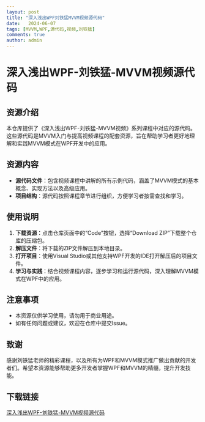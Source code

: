 ```yaml
---
layout: post
title: "深入浅出WPF刘铁猛MVVM视频源代码"
date:   2024-06-07
tags: [MVVM,WPF,源代码,视频,刘铁猛]
comments: true
author: admin
---
```

# 深入浅出WPF-刘铁猛-MVVM视频源代码

## 资源介绍

本仓库提供了《深入浅出WPF-刘铁猛-MVVM视频》系列课程中对应的源代码。这些源代码是MVVM入门与提高视频课程的配套资源，旨在帮助学习者更好地理解和实践MVVM模式在WPF开发中的应用。

## 资源内容

- **源代码文件**：包含视频课程中讲解的所有示例代码，涵盖了MVVM模式的基本概念、实现方法以及高级应用。
- **项目结构**：源代码按照课程章节进行组织，方便学习者按需查找和学习。

## 使用说明

1. **下载资源**：点击仓库页面中的“Code”按钮，选择“Download ZIP”下载整个仓库的压缩包。
2. **解压文件**：将下载的ZIP文件解压到本地目录。
3. **打开项目**：使用Visual Studio或其他支持WPF开发的IDE打开解压后的项目文件。
4. **学习与实践**：结合视频课程内容，逐步学习和运行源代码，深入理解MVVM模式在WPF中的应用。

## 注意事项

- 本资源仅供学习使用，请勿用于商业用途。
- 如有任何问题或建议，欢迎在仓库中提交Issue。

## 致谢

感谢刘铁猛老师的精彩课程，以及所有为WPF和MVVM模式推广做出贡献的开发者们。希望本资源能够帮助更多开发者掌握WPF和MVVM的精髓，提升开发技能。

## 下载链接

[深入浅出WPF-刘铁猛-MVVM视频源代码](https://pan.quark.cn/s/00613aa7992e)
